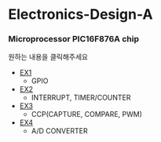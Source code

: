 # Electronics-Design-A
### Microprocessor PIC16F876A chip  
원하는 내용을 클릭해주세요  
* [EX1](https://github.com/rlasanggus/electronics-design-A/tree/master/EX1)
  + GPIO  
* [EX2](https://github.com/rlasanggus/electronics-design-A/tree/master/EX2)  
  + INTERRUPT, TIMER/COUNTER  
* [EX3](https://github.com/rlasanggus/electronics-design-A/tree/master/EX3)   
  + CCP(CAPTURE, COMPARE, PWM)  
* [EX4](https://github.com/rlasanggus/electronics-design-A/tree/master/EX4)  
  + A/D CONVERTER  
